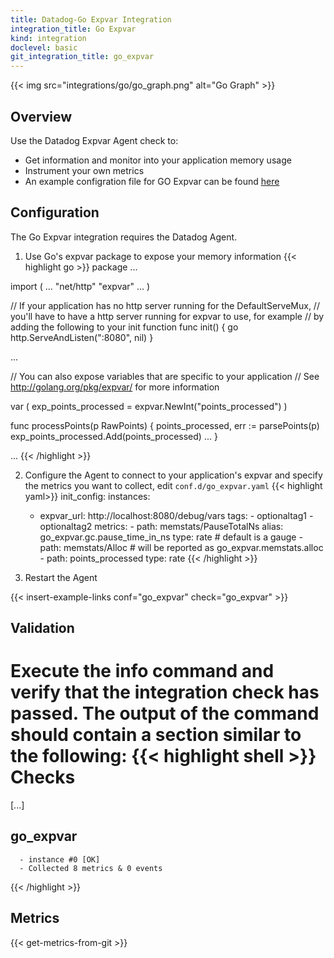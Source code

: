 ```yaml
---
title: Datadog-Go Expvar Integration
integration_title: Go Expvar
kind: integration
doclevel: basic
git_integration_title: go_expvar
---
```


{{< img src="integrations/go/go_graph.png" alt="Go Graph" >}}

## Overview

Use the Datadog Expvar Agent check to:

* Get information and monitor into your application memory usage
* Instrument your own metrics
* An example configration file for GO Expvar can be found [here](https://github.com/DataDog/integrations-core/blob/master/go_expvar/conf.yaml.example)

## Configuration 
The Go Expvar integration requires the Datadog Agent.

1. Use Go's expvar package to expose your memory information
{{< highlight go >}}
package ...

import (
    ...
    "net/http"
    "expvar"
    ...
)

// If your application has no http server running for the DefaultServeMux,
// you'll have to have a http server running for expvar to use, for example
// by adding the following to your init function
func init() {
    go http.ServeAndListen(":8080", nil)
}

...

// You can also expose variables that are specific to your application
// See http://golang.org/pkg/expvar/ for more information

var (
    exp_points_processed = expvar.NewInt("points_processed")
)

func processPoints(p RawPoints) {
    points_processed, err := parsePoints(p)
    exp_points_processed.Add(points_processed)
    ...
}

...
{{< /highlight >}}

2. Configure the Agent to connect to your application's expvar and specify the metrics you want to collect, edit `conf.d/go_expvar.yaml`
{{< highlight yaml>}}
init_config:
instances:
   -   expvar_url: http://localhost:8080/debug/vars
       tags:
           - optionaltag1
           - optionaltag2
       metrics:
           - path: memstats/PauseTotalNs
             alias: go_expvar.gc.pause_time_in_ns
             type: rate                  # default is a gauge
           - path: memstats/Alloc        # will be reported as go_expvar.memstats.alloc
           - path: points_processed
             type: rate
{{< /highlight >}}

3. Restart the Agent

{{< insert-example-links conf="go_expvar" check="go_expvar" >}}

## Validation

Execute the info command and verify that the integration check has passed. The output of the command should contain a section similar to the following:
{{< highlight shell >}}
Checks
======

  [...]

  go_expvar
  ---------
      - instance #0 [OK]
      - Collected 8 metrics & 0 events
{{< /highlight >}}

## Metrics

{{< get-metrics-from-git >}}
